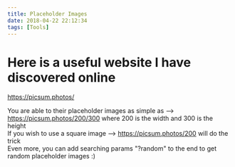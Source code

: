 ```yaml
---
title: Placeholder Images
date: 2018-04-22 22:12:34
tags: [Tools]
--- 
```


# Here is a useful website I have discovered online

https://picsum.photos/

You are able to their placeholder images as simple as --> https://picsum.photos/200/300 where 200 is the width and 300 is the height    
If you wish to use a square image --> https://picsum.photos/200 will do the trick    
Even more, you can add searching params "?random" to the end to get random placeholder images :)
